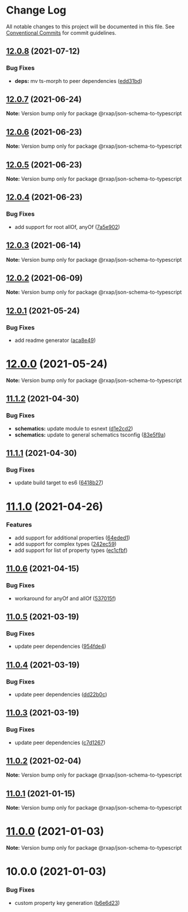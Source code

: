 # Change Log

All notable changes to this project will be documented in this file.
See [Conventional Commits](https://conventionalcommits.org) for commit guidelines.

## [12.0.8](https://gitlab.com/rxap/packages/compare/@rxap/json-schema-to-typescript@12.0.7...@rxap/json-schema-to-typescript@12.0.8) (2021-07-12)


### Bug Fixes

* **deps:** mv ts-morph to peer dependencies ([edd31bd](https://gitlab.com/rxap/packages/commit/edd31bdcfb7387abc544862488033476d947db01))





## [12.0.7](https://gitlab.com/rxap/packages/compare/@rxap/json-schema-to-typescript@12.0.6...@rxap/json-schema-to-typescript@12.0.7) (2021-06-24)

**Note:** Version bump only for package @rxap/json-schema-to-typescript





## [12.0.6](https://gitlab.com/rxap/packages/compare/@rxap/json-schema-to-typescript@12.0.5...@rxap/json-schema-to-typescript@12.0.6) (2021-06-23)

**Note:** Version bump only for package @rxap/json-schema-to-typescript





## [12.0.5](https://gitlab.com/rxap/packages/compare/@rxap/json-schema-to-typescript@12.0.4...@rxap/json-schema-to-typescript@12.0.5) (2021-06-23)

**Note:** Version bump only for package @rxap/json-schema-to-typescript





## [12.0.4](https://gitlab.com/rxap/packages/compare/@rxap/json-schema-to-typescript@12.0.3...@rxap/json-schema-to-typescript@12.0.4) (2021-06-23)


### Bug Fixes

* add support for root allOf, anyOf ([7a5e902](https://gitlab.com/rxap/packages/commit/7a5e902984de04481bebd9eadf84aeb214d87977))





## [12.0.3](https://gitlab.com/rxap/packages/compare/@rxap/json-schema-to-typescript@12.0.2...@rxap/json-schema-to-typescript@12.0.3) (2021-06-14)

**Note:** Version bump only for package @rxap/json-schema-to-typescript





## [12.0.2](https://gitlab.com/rxap/packages/compare/@rxap/json-schema-to-typescript@12.0.1...@rxap/json-schema-to-typescript@12.0.2) (2021-06-09)

**Note:** Version bump only for package @rxap/json-schema-to-typescript





## [12.0.1](https://gitlab.com/rxap/packages/compare/@rxap/json-schema-to-typescript@12.0.0...@rxap/json-schema-to-typescript@12.0.1) (2021-05-24)


### Bug Fixes

* add readme generator ([aca8e49](https://gitlab.com/rxap/packages/commit/aca8e495f06d81edf14e56fdd1e6a3c2d7de4c50))





# [12.0.0](https://gitlab.com/rxap/packages/compare/@rxap/json-schema-to-typescript@11.1.2...@rxap/json-schema-to-typescript@12.0.0) (2021-05-24)

**Note:** Version bump only for package @rxap/json-schema-to-typescript





## [11.1.2](https://gitlab.com/rxap/packages/compare/@rxap/json-schema-to-typescript@11.1.1...@rxap/json-schema-to-typescript@11.1.2) (2021-04-30)


### Bug Fixes

* **schematics:** update module to esnext ([d1e2cd2](https://gitlab.com/rxap/packages/commit/d1e2cd252f3866471935131187b3acaefe2cca82))
* **schematics:** update to general schematics tsconfig ([83e5f9a](https://gitlab.com/rxap/packages/commit/83e5f9a0cf1810686a503425d87a5e4ae30b8c84))





## [11.1.1](https://gitlab.com/rxap/packages/compare/@rxap/json-schema-to-typescript@11.1.0...@rxap/json-schema-to-typescript@11.1.1) (2021-04-30)


### Bug Fixes

* update build target to es6 ([6418b27](https://gitlab.com/rxap/packages/commit/6418b27af301db0c794bb584504d786ad20cfe8c))





# [11.1.0](https://gitlab.com/rxap/packages/compare/@rxap/json-schema-to-typescript@11.0.6...@rxap/json-schema-to-typescript@11.1.0) (2021-04-26)


### Features

* add support for additional properties ([64eded1](https://gitlab.com/rxap/packages/commit/64eded16f3b91d503e0f2b88cd89393cfaca5979))
* add support for complex types ([242ec59](https://gitlab.com/rxap/packages/commit/242ec59d8efc990031e0053a238e5b96d04a3e10))
* add support for list of property types ([ec1cfbf](https://gitlab.com/rxap/packages/commit/ec1cfbf51dac80054fe4e5cc94f649cc48115ad8))





## [11.0.6](https://gitlab.com/rxap/packages/compare/@rxap/json-schema-to-typescript@11.0.5...@rxap/json-schema-to-typescript@11.0.6) (2021-04-15)


### Bug Fixes

* workaround for anyOf and allOf ([537015f](https://gitlab.com/rxap/packages/commit/537015fa15630b26a66861b25ce611f748dda29b))





## [11.0.5](https://gitlab.com/rxap/packages/compare/@rxap/json-schema-to-typescript@11.0.4...@rxap/json-schema-to-typescript@11.0.5) (2021-03-19)


### Bug Fixes

* update peer dependencies ([954fde4](https://gitlab.com/rxap/packages/commit/954fde47836ff0c1f25a77c33ff871ddc7685b6c))





## [11.0.4](https://gitlab.com/rxap/packages/compare/@rxap/json-schema-to-typescript@11.0.3...@rxap/json-schema-to-typescript@11.0.4) (2021-03-19)


### Bug Fixes

* update peer dependencies ([dd22b0c](https://gitlab.com/rxap/packages/commit/dd22b0ce053bc266c7aea659a2faf3be39f424e7))





## [11.0.3](https://gitlab.com/rxap/packages/compare/@rxap/json-schema-to-typescript@11.0.2...@rxap/json-schema-to-typescript@11.0.3) (2021-03-19)


### Bug Fixes

* update peer dependencies ([c7d1267](https://gitlab.com/rxap/packages/commit/c7d12671f3efc198985cddee92caa2558e74b023))





## [11.0.2](https://gitlab.com/rxap/packages/compare/@rxap/json-schema-to-typescript@11.0.1...@rxap/json-schema-to-typescript@11.0.2) (2021-02-04)

**Note:** Version bump only for package @rxap/json-schema-to-typescript





## [11.0.1](https://gitlab.com/rxap/packages/compare/@rxap/json-schema-to-typescript@11.0.0...@rxap/json-schema-to-typescript@11.0.1) (2021-01-15)

**Note:** Version bump only for package @rxap/json-schema-to-typescript





# [11.0.0](https://gitlab.com/rxap/packages/compare/@rxap/json-schema-to-typescript@10.0.0...@rxap/json-schema-to-typescript@11.0.0) (2021-01-03)

**Note:** Version bump only for package @rxap/json-schema-to-typescript





# 10.0.0 (2021-01-03)


### Bug Fixes

* custom property key generation ([b6e6d23](https://gitlab.com/rxap/packages/commit/b6e6d23215f0b35e0de2d35003b186a3d435b8e4))
